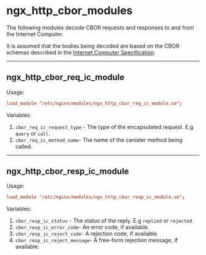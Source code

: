 # ngx_http_cbor_modules

The following modules decode CBOR requests and responses to and from the Internet Computer.

It is assumed that the bodies being decoded are based on the CBOR schemas described in the [Internet Computer Specification](https://internetcomputer.org/docs/current/references/ic-interface-spec/#api-cddl).

---

## ngx_http_cbor_req_ic_module

Usage:

```conf
load_module "/etc/nginx/modules/ngx_http_cbor_req_ic_module.so";
```

Variables:

1. `cbor_req_ic_request_type` - The type of the encapsulated request. E.g `query` or `call`.
1. `cbor_req_ic_method_name`- The name of the canister method being called.

---

## ngx_http_cbor_resp_ic_module

Usage:

```conf
load_module "/etc/nginx/modules/ngx_http_cbor_resp_ic_module.so";
```

Variables:

1. `cbor_resp_ic_status` - The status of the reply. E.g `replied` or `rejected`.
1. `cbor_resp_ic_error_code`- An error code, if available.
1. `cbor_resp_ic_reject_code`- A rejection code, if available.
1. `cbor_resp_ic_reject_message`- A free-form rejection message, if available.
